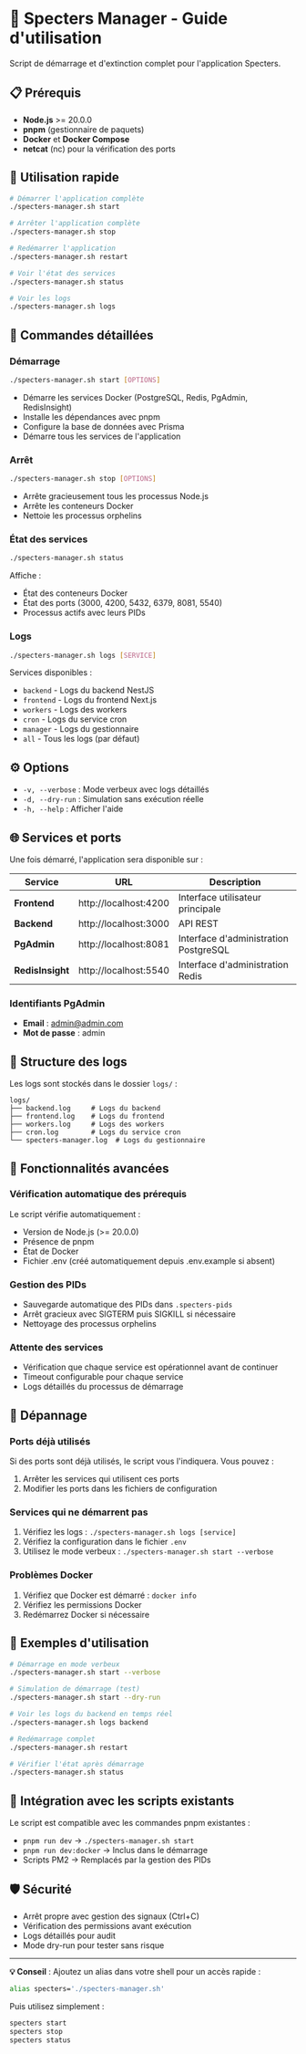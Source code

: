 # 🚀 Specters Manager - Guide d'utilisation

Script de démarrage et d'extinction complet pour l'application Specters.

## 📋 Prérequis

- **Node.js** >= 20.0.0
- **pnpm** (gestionnaire de paquets)
- **Docker** et **Docker Compose**
- **netcat** (nc) pour la vérification des ports

## 🎯 Utilisation rapide

```bash
# Démarrer l'application complète
./specters-manager.sh start

# Arrêter l'application complète
./specters-manager.sh stop

# Redémarrer l'application
./specters-manager.sh restart

# Voir l'état des services
./specters-manager.sh status

# Voir les logs
./specters-manager.sh logs
```

## 📖 Commandes détaillées

### Démarrage
```bash
./specters-manager.sh start [OPTIONS]
```
- Démarre les services Docker (PostgreSQL, Redis, PgAdmin, RedisInsight)
- Installe les dépendances avec pnpm
- Configure la base de données avec Prisma
- Démarre tous les services de l'application

### Arrêt
```bash
./specters-manager.sh stop [OPTIONS]
```
- Arrête gracieusement tous les processus Node.js
- Arrête les conteneurs Docker
- Nettoie les processus orphelins

### État des services
```bash
./specters-manager.sh status
```
Affiche :
- État des conteneurs Docker
- État des ports (3000, 4200, 5432, 6379, 8081, 5540)
- Processus actifs avec leurs PIDs

### Logs
```bash
./specters-manager.sh logs [SERVICE]
```
Services disponibles :
- `backend` - Logs du backend NestJS
- `frontend` - Logs du frontend Next.js
- `workers` - Logs des workers
- `cron` - Logs du service cron
- `manager` - Logs du gestionnaire
- `all` - Tous les logs (par défaut)

## ⚙️ Options

- `-v, --verbose` : Mode verbeux avec logs détaillés
- `-d, --dry-run` : Simulation sans exécution réelle
- `-h, --help` : Afficher l'aide

## 🌐 Services et ports

Une fois démarré, l'application sera disponible sur :

| Service | URL | Description |
|---------|-----|-------------|
| **Frontend** | http://localhost:4200 | Interface utilisateur principale |
| **Backend** | http://localhost:3000 | API REST |
| **PgAdmin** | http://localhost:8081 | Interface d'administration PostgreSQL |
| **RedisInsight** | http://localhost:5540 | Interface d'administration Redis |

### Identifiants PgAdmin
- **Email** : admin@admin.com
- **Mot de passe** : admin

## 📁 Structure des logs

Les logs sont stockés dans le dossier `logs/` :
```
logs/
├── backend.log     # Logs du backend
├── frontend.log    # Logs du frontend
├── workers.log     # Logs des workers
├── cron.log        # Logs du service cron
└── specters-manager.log  # Logs du gestionnaire
```

## 🔧 Fonctionnalités avancées

### Vérification automatique des prérequis
Le script vérifie automatiquement :
- Version de Node.js (>= 20.0.0)
- Présence de pnpm
- État de Docker
- Fichier .env (créé automatiquement depuis .env.example si absent)

### Gestion des PIDs
- Sauvegarde automatique des PIDs dans `.specters-pids`
- Arrêt gracieux avec SIGTERM puis SIGKILL si nécessaire
- Nettoyage des processus orphelins

### Attente des services
- Vérification que chaque service est opérationnel avant de continuer
- Timeout configurable pour chaque service
- Logs détaillés du processus de démarrage

## 🚨 Dépannage

### Ports déjà utilisés
Si des ports sont déjà utilisés, le script vous l'indiquera. Vous pouvez :
1. Arrêter les services qui utilisent ces ports
2. Modifier les ports dans les fichiers de configuration

### Services qui ne démarrent pas
1. Vérifiez les logs : `./specters-manager.sh logs [service]`
2. Vérifiez la configuration dans le fichier `.env`
3. Utilisez le mode verbeux : `./specters-manager.sh start --verbose`

### Problèmes Docker
1. Vérifiez que Docker est démarré : `docker info`
2. Vérifiez les permissions Docker
3. Redémarrez Docker si nécessaire

## 📝 Exemples d'utilisation

```bash
# Démarrage en mode verbeux
./specters-manager.sh start --verbose

# Simulation de démarrage (test)
./specters-manager.sh start --dry-run

# Voir les logs du backend en temps réel
./specters-manager.sh logs backend

# Redémarrage complet
./specters-manager.sh restart

# Vérifier l'état après démarrage
./specters-manager.sh status
```

## 🔄 Intégration avec les scripts existants

Le script est compatible avec les commandes pnpm existantes :
- `pnpm run dev` → `./specters-manager.sh start`
- `pnpm run dev:docker` → Inclus dans le démarrage
- Scripts PM2 → Remplacés par la gestion des PIDs

## 🛡️ Sécurité

- Arrêt propre avec gestion des signaux (Ctrl+C)
- Vérification des permissions avant exécution
- Logs détaillés pour audit
- Mode dry-run pour tester sans risque

---

**💡 Conseil** : Ajoutez un alias dans votre shell pour un accès rapide :
```bash
alias specters='./specters-manager.sh'
```

Puis utilisez simplement :
```bash
specters start
specters stop
specters status
